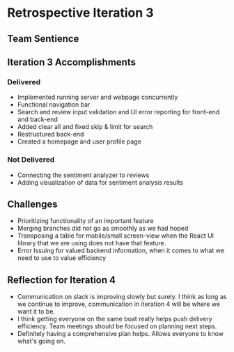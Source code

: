 # Retrospective Iteration 3
## Team Sentience

## __Iteration 3 Accomplishments__
### Delivered
- Implemented running server and webpage concurrently
- Functional navigation bar
- Search and review input validation and UI error reporting for front-end and back-end
- Added clear all and fixed skip & limit for search
- Restructured back-end
- Created a homepage and user profile page

### Not Delivered
- Connecting the sentiment analyzer to reviews
- Adding visualization of data for sentiment analysis results

## Challenges
- Prioritizing functionality of an important feature
- Merging branches did not go as smoothly as we had hoped
- Transposing a table for mobile/small screen-view when the React UI library that we are using does not have that feature.
- Error Issuing for valued backend information, when it comes to what we need to use to value efficiency

## Reflection for Iteration 4
- Communication on slack is improving slowly but surely. I think as long as we continue to improve, communication in iteration 4 will be where we want it to be.
- I think getting everyone on the same boat really helps push delivery efficiency. Team meetings should be focused on planning next steps.
- Definitely having a comprehensive plan helps. Allows everyone to know what's going on.
